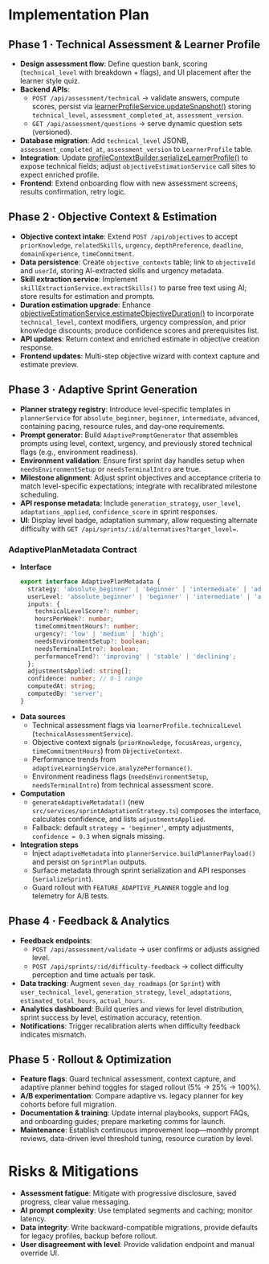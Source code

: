 




# Implementation Plan

## Phase 1 · Technical Assessment & Learner Profile
- **Design assessment flow**: Define question bank, scoring (`technical_level` with breakdown + flags), and UI placement after the learner style quiz.
- **Backend APIs**:
  - `POST /api/assessment/technical` → validate answers, compute scores, persist via [learnerProfileService.updateSnapshot()](cci:1://file:///Users/freddyagbona/Documents/workspace/projects/lurnix/dev/lurnix-backend/src/services/learnerProfileService.ts:61:2-91:3) storing `technical_level`, `assessment_completed_at`, `assessment_version`.
  - `GET /api/assessment/questions` → serve dynamic question sets (versioned).
- **Database migration**: Add `technical_level` JSONB, `assessment_completed_at`, `assessment_version` to `LearnerProfile` table.
- **Integration**: Update [profileContextBuilder.serializeLearnerProfile()](cci:1://file:///Users/freddyagbona/Documents/workspace/projects/lurnix/dev/lurnix-backend/src/services/profileContextBuilder.ts:171:2-190:3) to expose technical fields; adjust `objectiveEstimationService` call sites to expect enriched profile.
- **Frontend**: Extend onboarding flow with new assessment screens, results confirmation, retry logic.

## Phase 2 · Objective Context & Estimation
- **Objective context intake**: Extend `POST /api/objectives` to accept `priorKnowledge`, `relatedSkills`, `urgency`, `depthPreference`, `deadline`, `domainExperience`, `timeCommitment`.
- **Data persistence**: Create `objective_contexts` table; link to `objectiveId` and `userId`, storing AI-extracted skills and urgency metadata.
- **Skill extraction service**: Implement `skillExtractionService.extractSkills()` to parse free text using AI; store results for estimation and prompts.
- **Duration estimation upgrade**: Enhance [objectiveEstimationService.estimateObjectiveDuration()](cci:1://file:///Users/freddyagbona/Documents/workspace/projects/lurnix/dev/lurnix-backend/src/services/objectiveEstimationService.ts:192:2-288:3) to incorporate `technical_level`, context modifiers, urgency compression, and prior knowledge discounts; produce confidence scores and prerequisites list.
- **API updates**: Return context and enriched estimate in objective creation response.
- **Frontend updates**: Multi-step objective wizard with context capture and estimate preview.

## Phase 3 · Adaptive Sprint Generation
- **Planner strategy registry**: Introduce level-specific templates in `plannerService` for `absolute_beginner`, `beginner`, `intermediate`, `advanced`, containing pacing, resource rules, and day-one requirements.
- **Prompt generator**: Build `AdaptivePromptGenerator` that assembles prompts using level, context, urgency, and previously stored technical flags (e.g., environment readiness).
- **Environment validation**: Ensure first sprint day handles setup when `needsEnvironmentSetup` or `needsTerminalIntro` are true.
- **Milestone alignment**: Adjust sprint objectives and acceptance criteria to match level-specific expectations; integrate with recalibrated milestone scheduling.
- **API response metadata**: Include `generation_strategy`, `user_level`, `adaptations_applied`, `confidence_score` in sprint responses.
- **UI**: Display level badge, adaptation summary, allow requesting alternate difficulty with `GET /api/sprints/:id/alternatives?target_level=`.

### AdaptivePlanMetadata Contract

- **Interface**
  ```ts
  export interface AdaptivePlanMetadata {
    strategy: 'absolute_beginner' | 'beginner' | 'intermediate' | 'advanced' | 'accelerated';
    userLevel: 'absolute_beginner' | 'beginner' | 'intermediate' | 'advanced';
    inputs: {
      technicalLevelScore?: number;
      hoursPerWeek?: number;
      timeCommitmentHours?: number;
      urgency?: 'low' | 'medium' | 'high';
      needsEnvironmentSetup?: boolean;
      needsTerminalIntro?: boolean;
      performanceTrend?: 'improving' | 'stable' | 'declining';
    };
    adjustmentsApplied: string[];
    confidence: number; // 0-1 range
    computedAt: string;
    computedBy: 'server';
  }
  ```
- **Data sources**
  - Technical assessment flags via `learnerProfile.technicalLevel` (`technicalAssessmentService`).
  - Objective context signals (`priorKnowledge`, `focusAreas`, `urgency`, `timeCommitmentHours`) from `ObjectiveContext`.
  - Performance trends from `adaptiveLearningService.analyzePerformance()`.
  - Environment readiness flags (`needsEnvironmentSetup`, `needsTerminalIntro`) from technical assessment score.
- **Computation**
  - `generateAdaptiveMetadata()` (new `src/services/sprintAdaptationStrategy.ts`) composes the interface, calculates confidence, and lists `adjustmentsApplied`.
  - Fallback: default `strategy = 'beginner'`, empty adjustments, `confidence = 0.3` when signals missing.
- **Integration steps**
  - Inject `adaptiveMetadata` into `plannerService.buildPlannerPayload()` and persist on `SprintPlan` outputs.
  - Surface metadata through sprint serialization and API responses (`serializeSprint`).
  - Guard rollout with `FEATURE_ADAPTIVE_PLANNER` toggle and log telemetry for A/B tests.

## Phase 4 · Feedback & Analytics
- **Feedback endpoints**:
  - `POST /api/assessment/validate` → user confirms or adjusts assigned level.
  - `POST /api/sprints/:id/difficulty-feedback` → collect difficulty perception and time actuals per task.
- **Data tracking**: Augment `seven_day_roadmaps` (or `Sprint`) with `user_technical_level`, `generation_strategy`, `level_adaptations`, `estimated_total_hours`, `actual_hours`.
- **Analytics dashboard**: Build queries and views for level distribution, sprint success by level, estimation accuracy, retention.
- **Notifications**: Trigger recalibration alerts when difficulty feedback indicates mismatch.

## Phase 5 · Rollout & Optimization
- **Feature flags**: Guard technical assessment, context capture, and adaptive planner behind toggles for staged rollout (5% → 25% → 100%).
- **A/B experimentation**: Compare adaptive vs. legacy planner for key cohorts before full migration.
- **Documentation & training**: Update internal playbooks, support FAQs, and onboarding guides; prepare marketing comms for launch.
- **Maintenance**: Establish continuous improvement loop—monthly prompt reviews, data-driven level threshold tuning, resource curation by level.

# Risks & Mitigations
- **Assessment fatigue**: Mitigate with progressive disclosure, saved progress, clear value messaging.
- **AI prompt complexity**: Use templated segments and caching; monitor latency.
- **Data integrity**: Write backward-compatible migrations, provide defaults for legacy profiles, backup before rollout.
- **User disagreement with level**: Provide validation endpoint and manual override UI.

   